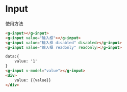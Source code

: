 # Input

使用方法

<ClientOnly>
  <input-demos></input-demos>
</ClientOnly>

```html
<g-input></g-input>
<g-input value="输入框"></g-input>
<g-input value="输入框 disabled" disabled></g-input>
<g-input value="输入框 readonly" readonly></g-input>
```

<ClientOnly>
  <input-demos2></input-demos2>
</ClientOnly>

```html
data:{
    value: '1'
}
<g-input v-model="value"></g-input>
<div>
    value: {{value}}
</div>
```
